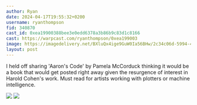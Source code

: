```yaml
---
author: Ryan
date: 2024-04-17T19:55:32+0200
username: ryanthompson
fid: 340870
cast_id: 0xea19900388bee3e0edd6378a3b86b9c83d1c8166
cast: https://warpcast.com/ryanthompson/0xea199003
image: https://imagedelivery.net/BXluQx4ige9GuW0Ia56BHw/2c34c06d-5994-4335-ab40-ec6d01b9e700/original
layout: post
---
```

I held off sharing 'Aaron's Code' by Pamela McCorduck thinking it would be a book that would get posted right away given the resurgence of interest in Harold Cohen's work. Must read for artists working with plotters or machine intelligence.  

![](https://imagedelivery.net/BXluQx4ige9GuW0Ia56BHw/2c34c06d-5994-4335-ab40-ec6d01b9e700/original)
![](https://imagedelivery.net/BXluQx4ige9GuW0Ia56BHw/57cc5879-15ad-4619-c9e4-6c44390d4900/original)
